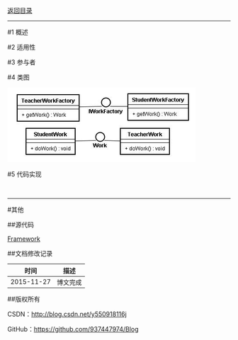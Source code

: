 [返回目录](https://github.com/937447974/Blog/blob/master/架构设计/23设计模式之目录.md)

----------

#1 概述


#2 适用性


#3 参与者


#4 类图

![DDl-1](https://raw.githubusercontent.com/937447974/Blog/master/Resources/2015112701.png)

#5 代码实现

&#160;

----------

#其他

##源代码

[Framework](https://github.com/937447974/Framework)

##文档修改记录

| 时间 | 描述 |
| ---- | ---- |
| 2015-11-27 | 博文完成 |

##版权所有

CSDN：http://blog.csdn.net/y550918116j

GitHub：https://github.com/937447974/Blog